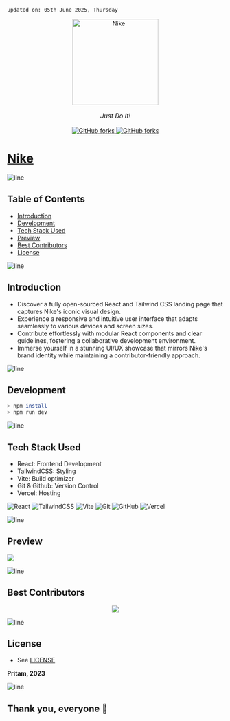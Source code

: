     updated on: 05th June 2025, Thursday

<div align="center" style="position: relative;">
    <a href="https://niike.vercel.app">
        <img width="200" alt="Nike" src="https://github-production-user-asset-6210df.s3.amazonaws.com/75939390/263081983-13f332c1-d94b-4a53-88d3-6b06eb85ee34.png">
    <div style="position: absolute; top: 0; left: 0; width: 100%; height: 100%; background-color: transparent;"></div>
    </a>
    <p style="font-family: Roboto, Calibri; font-size: 12pt; font-style: italic">Just Do it!</p>
    <a href="https://github.com/warmachine028/nike/forks">
        <img alt="GitHub forks" src="https://img.shields.io/github/forks/warmachine028/nike?color=orange">
    </a>
    <a href="https://github.com/warmachine028/nike/stargazers">
        <img alt="GitHub forks" src="https://img.shields.io/github/stars/warmachine028/nike">
    </a>
</div>

# [Nike](https://niike.vercel.app)

![line]

## Table of Contents

- [Introduction](#introduction)
- [Development](#development)
- [Tech Stack Used](#tech-stack-used)
- [Preview](#preview)
- [Best Contributors](#best-contributors)
- [License](#license)

![line]

## Introduction

- Discover a fully open-sourced React and Tailwind CSS landing page that captures Nike's iconic visual design.
- Experience a responsive and intuitive user interface that adapts seamlessly to various devices and screen sizes.
- Contribute effortlessly with modular React components and clear guidelines, fostering a collaborative development environment.
- Immerse yourself in a stunning UI/UX showcase that mirrors Nike's brand identity while maintaining a contributor-friendly approach.

![line]

## Development

```sh
> npm install
> npm run dev
```

![line]

## Tech Stack Used

- React: Frontend Development
- TailwindCSS: Styling
- Vite: Build optimizer
- Git & Github: Version Control
- Vercel: Hosting

![React](https://img.shields.io/badge/react-%2320232a.svg?style=for-the-badge&logo=react&logoColor=%2361DAFB) ![TailwindCSS](https://img.shields.io/badge/tailwindcss-%2338B2AC.svg?style=for-the-badge&logo=tailwind-css&logoColor=blue) ![Vite](https://img.shields.io/badge/vite-%23646CFF.svg?style=for-the-badge&logo=vite&logoColor=white) ![Git](https://img.shields.io/badge/git-%23F05033.svg?style=for-the-badge&logo=git&logoColor=white) ![GitHub](https://img.shields.io/badge/github-%23121011.svg?style=for-the-badge&logo=github&logoColor=white) ![Vercel](https://img.shields.io/badge/Vercel-000000?style=for-the-badge&logo=vercel&logoColor=white)

![line]

## Preview

![](https://github.com/warmachine028/nike/assets/75939390/340f4f1b-fe6d-4480-8a7e-59b9994afaff)

![line]

## Best Contributors

<div align="center">
    <a  href="https://github.com/warmachine028/nike/graphs/contributors">
        <img src="https://contrib.rocks/image?repo=warmachine028/nike" />
    </a>
</div>

![line]

## License

-   See [LICENSE]

**Pritam, 2023**

![line]

## Thank you, everyone 💚

[line]: https://user-images.githubusercontent.com/75939390/137615281-3a875960-92cc-407f-97fe-fd2319bdb252.png
[License]: https://github.com/warmachine028/nike/blob/main/LICENSE
[badges]: https://github.com/Ileriayo/markdown-badges

<!-- 05/06/25 -->
